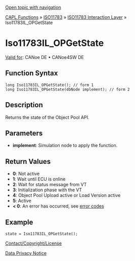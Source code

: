 [Open topic with navigation](../../../../../../CANoeDEFamily.htm#Topics/CAPLFunctions/ISO11783/ISOInteractionLayer/Functions/CAPLfunctionIso11783ILOPGetState.md)

[CAPL Functions](../../../CAPLfunctions.md) » [ISO11783](../../CAPLfunctionsISO11783Overview.md) » [ISO11783 Interaction Layer](../CAPLfunctionsISOILOverview.md) » Iso11783IL_OPGetState

# Iso11783IL_OPGetState

[Valid for](../../../../Shared/FeatureAvailability.md):  CANoe DE • CANoe4SW DE

## Function Syntax

```plaintext
long Iso11783IL_OPGetState(); // form 1
long Iso11783IL_OPGetState(dbNode implement); // form 2
```

## Description

Returns the state of the Object Pool API.

## Parameters

- **implement**: Simulation node to apply the function.

## Return Values

- **0**: Not active
- **1**: Wait until ECU is online
- **2**: Wait for status message from VT
- **3**: Initialization phase with the VT
- **4**: Object Pool Upload active or Load Version active
- **5**: Active
- **< 0**: An error has occurred, see [error codes](../../../CAPLfunctionsISOj1939ErrorCodes.md)

## Example

```plaintext
state = Iso11783IL_OPGetState();
```

[Contact/Copyright/License](../../../../Shared/ContactCopyrightLicense.md)

[Data Privacy Notice](https://www.vector.com/int/en/company/get-info/privacy-policy/)
